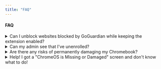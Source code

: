 ```yaml
---
title: "FAQ"
---
```


#### FAQ

<details>
  <summary>Can I unblock websites blocked by GoGuardian while keeping the extension enabled?</summary>

  Yes! Refer to our [FakeGuardian](/fakeguardian) guide for more information.
</details>

<details>
  <summary>Can my admin see that I've unenrolled?</summary>

  Yes, your administrator can see that you've unenrolled *if you haven't used fakemurk or murkmod*. More specifically - your network administrator will be able to see that the "Last Sync Date" on your Chromebook will be slowly drifting into the past. However, there is no indicator saying, "This device is not enrolled".

</details>

<details>
  <summary>Are there any risks of permanently damaging my Chromebook?</summary>

  Short answer: No. Slightly longer answer: Not unless you mess up really, *really* badly. Basically, just follow the instructions and you'll be fine.

</details>

<details>
  <summary>Help! I got a "ChromeOS is Missing or Damaged" screen and don't know what to do!</summary>

  Use a recovery drive. If ChromeOS refuses to load it, check that you got the right board on [Chrome100](https://chrome100.dev/). If that doesn't work, make sure that this screen isn't intentional, as it is in fakemurk.

</details>
